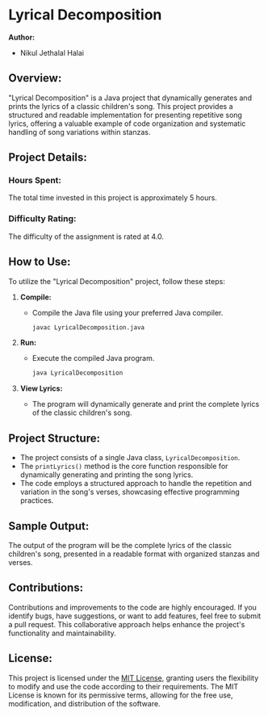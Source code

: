 # Lyrical Decomposition

**Author:**
- Nikul Jethalal Halai

## Overview:

"Lyrical Decomposition" is a Java project that dynamically generates and prints the lyrics of a classic children's song. This project provides a structured and readable implementation for presenting repetitive song lyrics, offering a valuable example of code organization and systematic handling of song variations within stanzas.

## Project Details:

### Hours Spent:
The total time invested in this project is approximately 5 hours.

### Difficulty Rating:
The difficulty of the assignment is rated at 4.0.

## How to Use:

To utilize the "Lyrical Decomposition" project, follow these steps:

1. **Compile:**
   - Compile the Java file using your preferred Java compiler.
     ```bash
     javac LyricalDecomposition.java
     ```

2. **Run:**
   - Execute the compiled Java program.
     ```bash
     java LyricalDecomposition
     ```

3. **View Lyrics:**
   - The program will dynamically generate and print the complete lyrics of the classic children's song.

## Project Structure:

- The project consists of a single Java class, `LyricalDecomposition`.
- The `printLyrics()` method is the core function responsible for dynamically generating and printing the song lyrics.
- The code employs a structured approach to handle the repetition and variation in the song's verses, showcasing effective programming practices.

## Sample Output:

The output of the program will be the complete lyrics of the classic children's song, presented in a readable format with organized stanzas and verses.

## Contributions:

Contributions and improvements to the code are highly encouraged. If you identify bugs, have suggestions, or want to add features, feel free to submit a pull request. This collaborative approach helps enhance the project's functionality and maintainability.

## License:

This project is licensed under the [MIT License](LICENSE), granting users the flexibility to modify and use the code according to their requirements. The MIT License is known for its permissive terms, allowing for the free use, modification, and distribution of the software.
